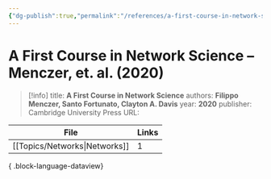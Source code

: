 ```yaml
---
{"dg-publish":true,"permalink":"/references/a-first-course-in-network-science-menczer-et-al-2020/"}
---
```



# A First Course in Network Science – Menczer, et. al. (2020)

> [!info]
> title: **A First Course in Network Science**
> authors: **Filippo Menczer, Santo Fortunato, Clayton A. Davis**
> year: **2020**
> publisher: Cambridge University Press
> URL: 



| File                             | Links |
| -------------------------------- | ----- |
| [[Topics/Networks\|Networks]] | 1     |

{ .block-language-dataview}